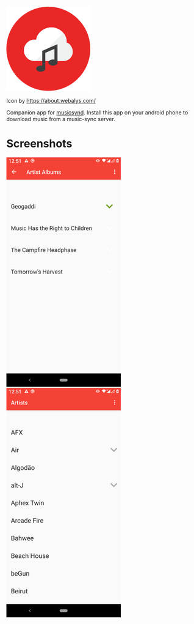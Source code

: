 ![music-synd-android icon](icon.svg "Music Sync Android")

Icon by https://about.webalys.com/

Companion app for [musicsynd](https://github.com/simao/musicsyncd). Install this app on your android phone to download music from a music-sync server.



# Screenshots

<img src="docs/imgs/screenshot_01.png" alt="screenshot 1" width="300px" />

<img src="docs/imgs/screenshot_02.png" alt="screenshot 1" width="300px" />

